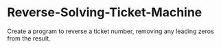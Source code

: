 # Reverse-Solving-Ticket-Machine
Create a program to reverse a ticket number, removing any leading zeros from the result.
